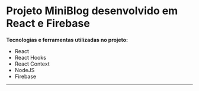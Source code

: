 # Projeto MiniBlog desenvolvido em React e Firebase

**Tecnologias e ferramentas utilizadas no projeto:**
* React
* React Hooks
* React Context
* NodeJS
* Firebase

---